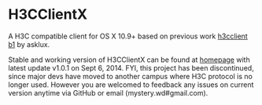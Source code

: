 H3CClientX
==========

A H3C compatible client for OS X 10.9+ based on previous work [h3cclient b1](http://sourceforge.net/projects/h3cclient/) by asklux.

Stable and working version of H3CClientX can be found at [homepage](http://w1ndy.github.io/OS-X-H3CClient) with latest update v1.0.1 on Sept 6, 2014.
FYI, this project has been discontinued, since major devs have moved to another campus where H3C protocol is no longer used. However you are welcomed to feedback any issues on current version anytime via GitHub or email (mystery.wd#gmail.com).
